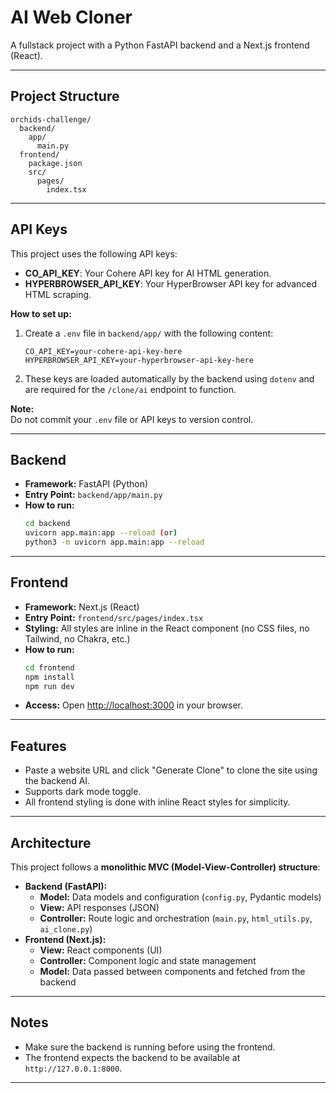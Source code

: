 # AI Web Cloner

A fullstack project with a Python FastAPI backend and a Next.js frontend (React).

---

## Project Structure
```
orchids-challenge/
  backend/
    app/
      main.py
  frontend/
    package.json
    src/
      pages/
        index.tsx
```

---

## API Keys

This project uses the following API keys:

- **CO_API_KEY**: Your Cohere API key for AI HTML generation.
- **HYPERBROWSER_API_KEY**: Your HyperBrowser API key for advanced HTML scraping.

**How to set up:**

1. Create a `.env` file in `backend/app/` with the following content:
    ```
    CO_API_KEY=your-cohere-api-key-here
    HYPERBROWSER_API_KEY=your-hyperbrowser-api-key-here
    ```
2. These keys are loaded automatically by the backend using `dotenv` and are required for the `/clone/ai` endpoint to function.

**Note:**  
Do not commit your `.env` file or API keys to version control.

---

## Backend

- **Framework:** FastAPI (Python)
- **Entry Point:** `backend/app/main.py`
- **How to run:**
  ```bash
  cd backend
  uvicorn app.main:app --reload (or)
  python3 -m uvicorn app.main:app --reload
  ```

---

## Frontend

- **Framework:** Next.js (React)
- **Entry Point:** `frontend/src/pages/index.tsx`
- **Styling:** All styles are inline in the React component (no CSS files, no Tailwind, no Chakra, etc.)
- **How to run:**
  ```bash
  cd frontend
  npm install
  npm run dev
  ```
- **Access:** Open [http://localhost:3000](http://localhost:3000) in your browser.

---

## Features

- Paste a website URL and click "Generate Clone" to clone the site using the backend AI.
- Supports dark mode toggle.
- All frontend styling is done with inline React styles for simplicity.

---

## Architecture

This project follows a **monolithic MVC (Model-View-Controller) structure**:

- **Backend (FastAPI):**
  - **Model:** Data models and configuration (`config.py`, Pydantic models)
  - **View:** API responses (JSON)
  - **Controller:** Route logic and orchestration (`main.py`, `html_utils.py`, `ai_clone.py`)
- **Frontend (Next.js):**
  - **View:** React components (UI)
  - **Controller:** Component logic and state management
  - **Model:** Data passed between components and fetched from the backend

---

## Notes

- Make sure the backend is running before using the frontend.
- The frontend expects the backend to be available at `http://127.0.0.1:8000`.

---
